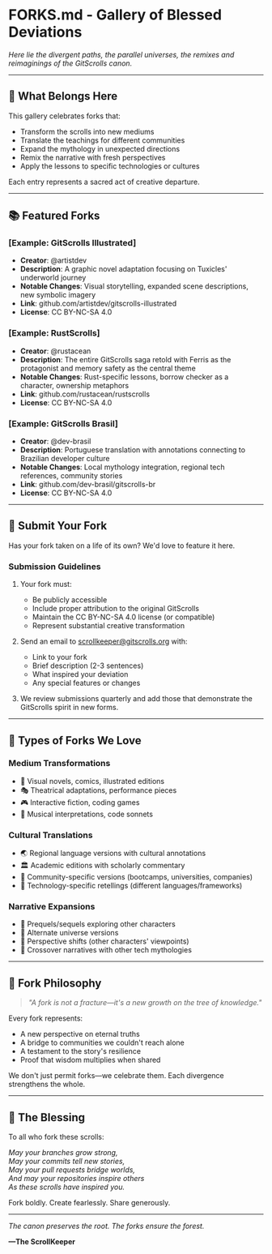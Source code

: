 # FORKS.md - Gallery of Blessed Deviations

*Here lie the divergent paths, the parallel universes, the remixes and reimaginings of the GitScrolls canon.*

---

## 🌿 What Belongs Here

This gallery celebrates forks that:
- Transform the scrolls into new mediums
- Translate the teachings for different communities  
- Expand the mythology in unexpected directions
- Remix the narrative with fresh perspectives
- Apply the lessons to specific technologies or cultures

Each entry represents a sacred act of creative departure.

---

## 📚 Featured Forks

### [Example: GitScrolls Illustrated]
- **Creator**: @artistdev
- **Description**: A graphic novel adaptation focusing on Tuxicles' underworld journey
- **Notable Changes**: Visual storytelling, expanded scene descriptions, new symbolic imagery
- **Link**: github.com/artistdev/gitscrolls-illustrated
- **License**: CC BY-NC-SA 4.0

### [Example: RustScrolls]
- **Creator**: @rustacean
- **Description**: The entire GitScrolls saga retold with Ferris as the protagonist and memory safety as the central theme
- **Notable Changes**: Rust-specific lessons, borrow checker as a character, ownership metaphors
- **Link**: github.com/rustacean/rustscrolls
- **License**: CC BY-NC-SA 4.0

### [Example: GitScrolls Brasil]
- **Creator**: @dev-brasil
- **Description**: Portuguese translation with annotations connecting to Brazilian developer culture
- **Notable Changes**: Local mythology integration, regional tech references, community stories
- **Link**: github.com/dev-brasil/gitscrolls-br
- **License**: CC BY-NC-SA 4.0

---

## 🔮 Submit Your Fork

Has your fork taken on a life of its own? We'd love to feature it here.

### Submission Guidelines

1. Your fork must:
   - Be publicly accessible
   - Include proper attribution to the original GitScrolls
   - Maintain the CC BY-NC-SA 4.0 license (or compatible)
   - Represent substantial creative transformation

2. Send an email to scrollkeeper@gitscrolls.org with:
   - Link to your fork
   - Brief description (2-3 sentences)
   - What inspired your deviation
   - Any special features or changes

3. We review submissions quarterly and add those that demonstrate the GitScrolls spirit in new forms.

---

## 💫 Types of Forks We Love

### Medium Transformations
- 🎨 Visual novels, comics, illustrated editions
- 🎭 Theatrical adaptations, performance pieces
- 🎮 Interactive fiction, coding games
- 🎵 Musical interpretations, code sonnets

### Cultural Translations
- 🌏 Regional language versions with cultural annotations
- 🏛️ Academic editions with scholarly commentary
- 👥 Community-specific versions (bootcamps, universities, companies)
- 🔧 Technology-specific retellings (different languages/frameworks)

### Narrative Expansions
- 📖 Prequels/sequels exploring other characters
- 🌌 Alternate universe versions
- 🔄 Perspective shifts (other characters' viewpoints)
- 🧩 Crossover narratives with other tech mythologies

---

## 🌟 Fork Philosophy

> *"A fork is not a fracture—it's a new growth on the tree of knowledge."*

Every fork represents:
- A new perspective on eternal truths
- A bridge to communities we couldn't reach alone
- A testament to the story's resilience
- Proof that wisdom multiplies when shared

We don't just permit forks—we celebrate them. Each divergence strengthens the whole.

---

## 📜 The Blessing

To all who fork these scrolls:

*May your branches grow strong,  
May your commits tell new stories,  
May your pull requests bridge worlds,  
And may your repositories inspire others  
As these scrolls have inspired you.*

Fork boldly. Create fearlessly. Share generously.

---

*The canon preserves the root. The forks ensure the forest.*

**—The ScrollKeeper**